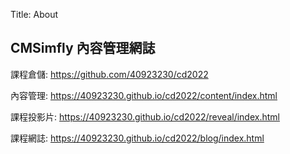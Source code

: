 Title: About

## CMSimfly 內容管理網誌

課程倉儲: <a href="https://github.com/40923230/cd2022">https://github.com/40923230/cd2022</a>

內容管理: <a href="https://40923230.github.io/cd2022/content/index.html">https://40923230.github.io/cd2022/content/index.html</a>

課程投影片: <a href="https://40923230.github.io/cd2022/reveal/index.html">https://40923230.github.io/cd2022/reveal/index.html</a>

課程網誌: <a href="https://40923230.github.io/cd2022/blog/index.html">https://40923230.github.io/cd2022/blog/index.html</a>








